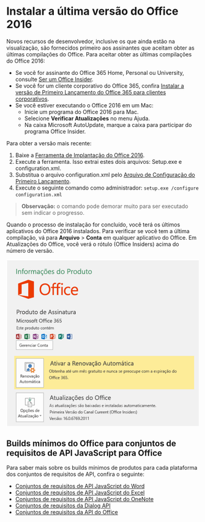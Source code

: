 # <a name="install-the-latest-version-of-office-2016"></a>Instalar a última versão do Office 2016

Novos recursos de desenvolvedor, inclusive os que ainda estão na visualização, são fornecidos primeiro aos assinantes que aceitam obter as últimas compilações do Office. Para aceitar obter as últimas compilações do Office 2016: 

- Se você for assinante do Office 365 Home, Personal ou University, consulte [Ser um Office Insider](https://products.office.com/en-us/office-insider).
- Se você for um cliente corporativo do Office 365, confira [Instalar a versão de Primeiro Lançamento do Office 365 para clientes corporativos](https://support.office.com/pt-br/article/Install-the-First-Release-build-for-Office-365-for-business-customers-4dd8ba40-73c0-4468-b778-c7b744d03ead?ui=en-US&rs=en-US&ad=US).
- Se você estiver executando o Office 2016 em um Mac:
    - Inicie um programa do Office 2016 para Mac.
    - Selecione **Verificar Atualizações** no menu Ajuda.
    - Na caixa Microsoft AutoUpdate, marque a caixa para participar do programa Office Insider. 

Para obter a versão mais recente: 

1. Baixe a [Ferramenta de Implantação do Office 2016](https://www.microsoft.com/en-us/download/details.aspx?id=49117). 
2. Execute a ferramenta. Isso extrai estes dois arquivos: Setup.exe e configuration.xml.
3. Substitua o arquivo configuration.xml pelo [Arquivo de Configuração do Primeiro Lançamento](https://raw.githubusercontent.com/OfficeDev/Office-Add-in-Commands-Samples/master/Tools/FirstReleaseConfig/configuration.xml).
4. Execute o seguinte comando como administrador:  `setup.exe /configure configuration.xml` 

>**Observação:** o comando pode demorar muito para ser executado sem indicar o progresso.

Quando o processo de instalação for concluído, você terá os últimos aplicativos do Office 2016 instalados. Para verificar se você tem a última compilação, vá para **Arquivo**  >  **Conta** em qualquer aplicativo do Office. Em Atualizações do Office, você verá o rótulo (Office Insiders) acima do número de versão.

![Uma captura de tela que mostra informações do produto com o rótulo Office Insiders](../images/officeinsider.PNG)

## <a name="minimum-office-builds-for-office-javascript-api-requirement-sets"></a>Builds mínimos do Office para conjuntos de requisitos de API JavaScript para Office

Para saber mais sobre os builds mínimos de produtos para cada plataforma dos conjuntos de requisitos de API, confira o seguinte:

- [Conjuntos de requisitos de API JavaScript do Word](http://dev.office.com/reference/add-ins/requirement-sets/word-api-requirement-sets)
- [Conjuntos de requisitos de API JavaScript do Excel](http://dev.office.com/reference/add-ins/requirement-sets/excel-api-requirement-sets)
- [Conjuntos de requisitos de API JavaScript do OneNote](http://dev.office.com/reference/add-ins/requirement-sets/onenote-api-requirement-sets)
- [Conjuntos de requisitos da Dialog API](http://dev.office.com/reference/add-ins/requirement-sets/dialog-api-requirement-sets)
- [Conjuntos de requisitos da API do Office](http://dev.office.com/reference/add-ins/requirement-sets/office-add-in-requirement-sets)
